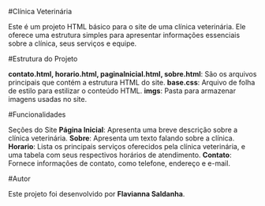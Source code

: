 #Clínica Veterinária


Este é um projeto HTML básico para o site de uma clínica veterinária. Ele oferece uma estrutura simples para apresentar informações essenciais sobre a clínica, seus serviços e equipe.

#Estrutura do Projeto


**contato.html, horario.html, paginaInicial.html, sobre.html**: São os arquivos principais que contém a estrutura HTML do site.
**base.css**: Arquivo de folha de estilo para estilizar o conteúdo HTML.
**imgs**: Pasta para armazenar imagens usadas no site.

#Funcionalidades


Seções do Site
**Página Inicial**: Apresenta uma breve descrição sobre a clínica veterinária.
**Sobre**: Apresenta um texto falando sobre a clínica.
**Horario**: Lista os principais serviços oferecidos pela clínica veterinária, e uma tabela com seus respectivos horários de atendimento.
**Contato**: Fornece informações de contato, como telefone, endereço e e-mail.

#Autor


Este projeto foi desenvolvido por **Flavianna Saldanha**.
